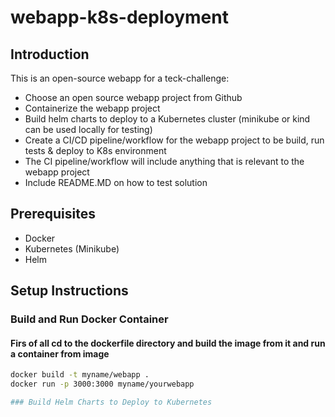 # webapp-k8s-deployment

## Introduction
This is an open-source webapp for a teck-challenge:

- Choose an open source webapp project from Github
- Containerize the webapp project
- Build helm charts to deploy to a Kubernetes cluster (minikube or kind can be used locally for testing)
- Create a CI/CD pipeline/workflow for the webapp project to be build, run tests & deploy to K8s environment
- The CI pipeline/workflow will include anything that is relevant to the webapp project
- Include README.MD on how to test solution

## Prerequisites
- Docker
- Kubernetes (Minikube)
- Helm

## Setup Instructions

### Build and Run Docker Container
#### Firs of all cd to the dockerfile directory and build the image from it and run a container from image

```bash
docker build -t myname/webapp .
docker run -p 3000:3000 myname/yourwebapp

### Build Helm Charts to Deploy to Kubernetes
